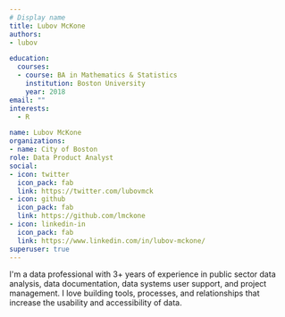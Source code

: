 ```yaml
---
# Display name
title: Lubov McKone
authors:
- lubov

education:
  courses:
  - course: BA in Mathematics & Statistics
    institution: Boston University
    year: 2018
email: ""
interests:
  - R

name: Lubov McKone
organizations:
- name: City of Boston
role: Data Product Analyst
social:
- icon: twitter
  icon_pack: fab
  link: https://twitter.com/lubovmck
- icon: github
  icon_pack: fab
  link: https://github.com/lmckone
- icon: linkedin-in
  icon_pack: fab
  link: https://www.linkedin.com/in/lubov-mckone/
superuser: true
---
```


I'm a data professional with 3+ years of experience in public sector data analysis, data documentation, data systems user support, and project management. I love building tools, processes, and relationships that increase the usability and accessibility of data.
